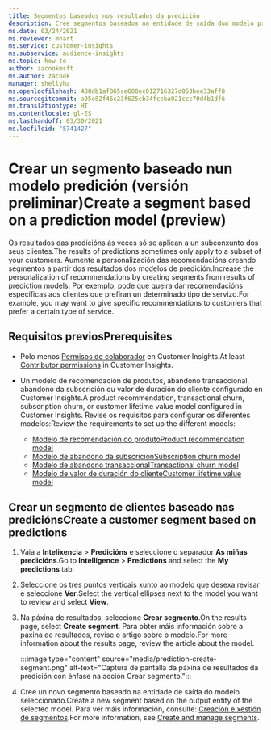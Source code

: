 ```yaml
---
title: Segmentos baseados nos resultados da predición
description: Cree segmentos baseados na entidade de saída dun modelo predición.
ms.date: 03/24/2021
ms.reviewer: mhart
ms.service: customer-insights
ms.subservice: audience-insights
ms.topic: how-to
author: zacookmsft
ms.author: zacook
manager: shellyha
ms.openlocfilehash: 488db1af865ce600ec012716327d053bee33aff8
ms.sourcegitcommit: a95c82f46c23f625cb34fceba021ccc70d4b1df6
ms.translationtype: HT
ms.contentlocale: gl-ES
ms.lasthandoff: 03/30/2021
ms.locfileid: "5741427"
---
```

# <a name="create-a-segment-based-on-a-prediction-model-preview"></a><span data-ttu-id="72beb-103">Crear un segmento baseado nun modelo predición (versión preliminar)</span><span class="sxs-lookup"><span data-stu-id="72beb-103">Create a segment based on a prediction model (preview)</span></span>

<span data-ttu-id="72beb-104">Os resultados das predicións ás veces só se aplican a un subconxunto dos seus clientes.</span><span class="sxs-lookup"><span data-stu-id="72beb-104">The results of predictions sometimes only apply to a subset of your customers.</span></span> <span data-ttu-id="72beb-105">Aumente a personalización das recomendacións creando segmentos a partir dos resultados dos modelos de predición.</span><span class="sxs-lookup"><span data-stu-id="72beb-105">Increase the personalization of recommendations by creating segments from results of prediction models.</span></span> <span data-ttu-id="72beb-106">Por exemplo, pode que queira dar recomendacións específicas aos clientes que prefiran un determinado tipo de servizo.</span><span class="sxs-lookup"><span data-stu-id="72beb-106">For example, you may want to give specific recommendations to customers that prefer a certain type of service.</span></span> 

## <a name="prerequisites"></a><span data-ttu-id="72beb-107">Requisitos previos</span><span class="sxs-lookup"><span data-stu-id="72beb-107">Prerequisites</span></span>

- <span data-ttu-id="72beb-108">Polo menos [Permisos de colaborador](permissions.md) en Customer Insights.</span><span class="sxs-lookup"><span data-stu-id="72beb-108">At least [Contributor permissions](permissions.md) in Customer Insights.</span></span>

- <span data-ttu-id="72beb-109">Un modelo de recomendación de produtos, abandono transaccional, abandono da subscrición ou valor de duración do cliente configurado en Customer Insights.</span><span class="sxs-lookup"><span data-stu-id="72beb-109">A product recommendation, transactional churn, subscription churn, or customer lifetime value model configured in Customer Insights.</span></span> <span data-ttu-id="72beb-110">Revise os requisitos para configurar os diferentes modelos:</span><span class="sxs-lookup"><span data-stu-id="72beb-110">Review the requirements to set up the different models:</span></span>

  - [<span data-ttu-id="72beb-111">Modelo de recomendación do produto</span><span class="sxs-lookup"><span data-stu-id="72beb-111">Product recommendation model</span></span>](predict-product-recommendation.md)
  - [<span data-ttu-id="72beb-112">Modelo de abandono da subscrición</span><span class="sxs-lookup"><span data-stu-id="72beb-112">Subscription churn model</span></span>](predict-subscription-churn.md)
  - [<span data-ttu-id="72beb-113">Modelo de abandono transaccional</span><span class="sxs-lookup"><span data-stu-id="72beb-113">Transactional churn model</span></span>](predict-transactional-churn.md)
  - [<span data-ttu-id="72beb-114">Modelo de valor de duración do cliente</span><span class="sxs-lookup"><span data-stu-id="72beb-114">Customer lifetime value model</span></span>](predict-customer-lifetime-value.md)

## <a name="create-a-customer-segment-based-on-predictions"></a><span data-ttu-id="72beb-115">Crear un segmento de clientes baseado nas predicións</span><span class="sxs-lookup"><span data-stu-id="72beb-115">Create a customer segment based on predictions</span></span>

1. <span data-ttu-id="72beb-116">Vaia a **Intelixencia** > **Predicións** e seleccione o separador **As miñas predicións**.</span><span class="sxs-lookup"><span data-stu-id="72beb-116">Go to **Intelligence** > **Predictions** and select the **My predictions** tab.</span></span>

1. <span data-ttu-id="72beb-117">Seleccione os tres puntos verticais xunto ao modelo que desexa revisar e seleccione **Ver**.</span><span class="sxs-lookup"><span data-stu-id="72beb-117">Select the vertical ellipses next to the model you want to review and select **View**.</span></span>

1. <span data-ttu-id="72beb-118">Na páxina de resultados, seleccione **Crear segmento**.</span><span class="sxs-lookup"><span data-stu-id="72beb-118">On the results page, select **Create segment**.</span></span> <span data-ttu-id="72beb-119">Para obter máis información sobre a páxina de resultados, revise o artigo sobre o modelo.</span><span class="sxs-lookup"><span data-stu-id="72beb-119">For more information about the results page, review the article about the model.</span></span>

   :::image type="content" source="media/prediction-create-segment.png" alt-text="Captura de pantalla da páxina de resultados da predición con énfase na acción Crear segmento.":::

1. <span data-ttu-id="72beb-121">Cree un novo segmento baseado na entidade de saída do modelo seleccionado.</span><span class="sxs-lookup"><span data-stu-id="72beb-121">Create a new segment based on the output entity of the selected model.</span></span> <span data-ttu-id="72beb-122">Para ver máis información, consulte: [Creación e xestión de segmentos](segments.md).</span><span class="sxs-lookup"><span data-stu-id="72beb-122">For more information, see [Create and manage segments](segments.md).</span></span>